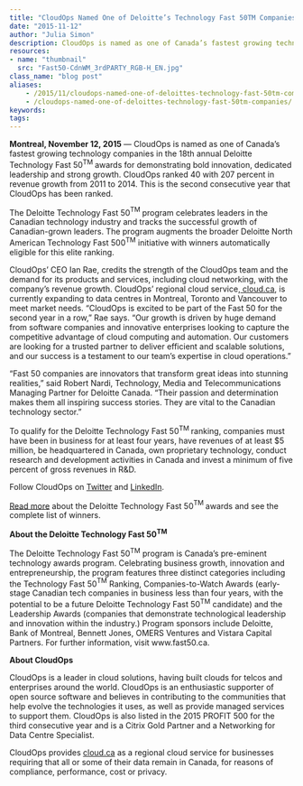 ```yaml
---
title: "CloudOps Named One of Deloitte’s Technology Fast 50TM Companies"
date: "2015-11-12"
author: "Julia Simon"
description: CloudOps is named as one of Canada’s fastest growing technology companies in the 18th annual Deloitte Technology Fast 50TM awards for demonstrating bold innovation, dedicated leadership and strong growth.
resources:
- name: "thumbnail"
  src: "Fast50-CdnWM_3rdPARTY_RGB-H_EN.jpg"
class_name: "blog post"
aliases:
    - /2015/11/cloudops-named-one-of-deloittes-technology-fast-50tm-companies/
    - /cloudops-named-one-of-deloittes-technology-fast-50tm-companies/
keywords:
tags:
---
```


<p><span style="font-weight: 400;"><strong>Montreal, November 12, 2015</strong> — CloudOps is named as one of Canada’s fastest growing technology companies in the 18th annual Deloitte Technology Fast&nbsp;</span><span class="s1">50</span><span class="s2"><sup>TM&nbsp;</sup></span><span style="font-weight: 400;">awards for demonstrating bold innovation, dedicated leadership and strong growth. CloudOps ranked 40 with 207 percent in revenue growth from 2011 to 2014. </span><span style="font-weight: 400;">This is the second consecutive year that CloudOps has been ranked.</span></p>

<p><span style="font-weight: 400;">The Deloitte Technology Fast&nbsp;</span><span class="s1">50</span><span class="s2"><sup>TM&nbsp;</sup></span><span style="font-weight: 400;">program celebrates leaders in the Canadian technology industry and tracks the successful growth of Canadian-grown leaders. The program augments the broader Deloitte North American Technology Fast </span><span class="s1">500</span><span class="s2"><sup>TM</sup></span><span style="font-weight: 400;">&nbsp;initiative with winners automatically eligible for this elite ranking.</span></p>

<p><span style="font-weight: 400;">CloudOps’ CEO Ian Rae, credits the strength of the CloudOps team and the demand for its products and services, including cloud networking</span><span style="font-weight: 400;">, with the company’s revenue growth. CloudOps’ regional cloud service,<a href="https://cloud.ca" target="_blank"> cloud.ca</a>, is currently expanding to data centres in Montreal, Toronto and Vancouver to meet market needs. “CloudOps is excited to be part of the Fast 50 for the second year in a row,” Rae says. “Our growth is driven by huge demand from software companies and innovative enterprises looking to capture the competitive advantage of cloud computing and automation. Our customers are looking for a trusted partner to deliver efficient and scalable solutions, and our success is a testament to our team’s expertise in cloud operations.”</span></p>

<p><span style="font-weight: 400;">“Fast 50 companies are innovators that transform great ideas into stunning realities,” said Robert Nardi, Technology, Media and Telecommunications Managing Partner for Deloitte Canada. “Their passion and determination makes them all inspiring success stories. They are vital to the Canadian technology sector.”</span></p>

<p><span style="font-weight: 400;">To qualify for the Deloitte Technology Fast&nbsp;</span><span class="s1">50</span><span class="s2"><sup>TM&nbsp;</sup></span><span style="font-weight: 400;">ranking, companies must have been in business for at least four years, have revenues of at least $5 million, be headquartered in Canada, own proprietary technology, conduct research and development activities in Canada and invest a minimum of five percent of gross revenues in R&amp;D.</span></p>

<p><span style="font-weight: 400;">Follow CloudOps on </span><a href="https://twitter.com/CloudOps_" target="_blank"><span style="font-weight: 400;">Twitter</span></a><span style="font-weight: 400;"> and </span><a href="https://www.linkedin.com/company/cloudops" target="_blank"><span style="font-weight: 400;">LinkedIn</span></a><span style="font-weight: 400;">.</span></p>

<p><a href="http://www.theglobeandmail.com/report-on-business/small-business/sb-growth/montreal-mens-fashion-retailer-tops-this-years-technology-fast-50-list/article27206146/" target="_blank"><span style="font-weight: 400;">Read more</span></a><span style="font-weight: 400;"> about the Deloitte Technology Fast&nbsp;</span><span class="s1">50</span><span class="s2"><sup>TM&nbsp;</sup></span>awards and see the complete list of winners.</p>

<p><strong>About the Deloitte Technology Fast&nbsp;<span class="s1">50</span><span class="s2"><sup>TM</sup></span></strong></p>

<p><span style="font-weight: 400;">The Deloitte Technology Fast&nbsp;</span><span class="s1">50</span><span class="s2"><sup>TM</sup></span><span style="font-weight: 400;">&nbsp;program is Canada’s pre-eminent technology awards program. Celebrating business growth, innovation and entrepreneurship, the program features three distinct categories including the Technology Fast&nbsp;</span><span class="s1">50</span><span class="s2"><sup>TM</sup></span><span style="font-weight: 400;"> Ranking, Companies-to-Watch Awards (early-stage Canadian tech companies in business less than four years, with the potential to be a future Deloitte Technology Fast&nbsp;</span><span class="s1">50</span><span class="s2"><sup>TM</sup></span><span style="font-weight: 400;">&nbsp;</span><span style="font-weight: 400;">candidate) and the Leadership Awards (companies that demonstrate technological leadership and innovation within the industry.) Program sponsors include Deloitte, Bank of Montreal, Bennett Jones, OMERS Ventures and Vistara Capital Partners. For further information, visit www.fast50.ca.</span></p>

<p><strong>About CloudOps</strong></p>

<p><span style="font-weight: 400;">CloudOps is a leader in cloud solutions, having built clouds for telcos and enterprises around the world. CloudOps is an enthusiastic supporter of open source software and believes in contributing to the communities that help evolve the technologies it uses, as well as provide managed services to support them. CloudOps is also listed in the 2015 PROFIT 500 for the third consecutive year and is a Citrix Gold Partner and a Networking for Data Centre Specialist.</span></p>

<p><span style="font-weight: 400;">CloudOps provides </span><a href="https://cloud.ca/" target="_blank"><span style="font-weight: 400;">cloud.ca</span></a><span style="font-weight: 400;"> as a regional cloud service for businesses requiring that all or some of their data remain in Canada, for reasons of compliance, performance, cost or privacy.</span></p>